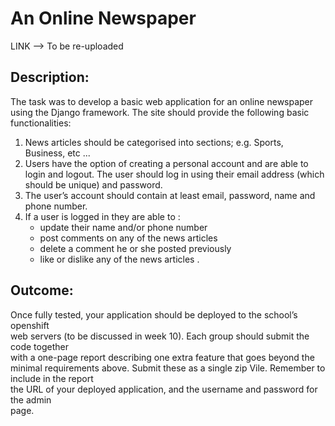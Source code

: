 An Online Newspaper
===================

LINK --> To be re-uploaded

Description:	
------------
The	task was	to	develop	a	basic	web	application	for	an	online	newspaper	
using	the	Django	framework.	The	site	should	provide	the	following	basic	functionalities:		
1. News articles should be categorised into sections; e.g. Sports, Business, etc ...
1. Users	have	the	option	of	creating	a	personal	account	and	are	able	to	login	and	logout.	
   The	user	should	log	in	using	their	email	address	(which	should	be	unique)	and	
   password.
1. The	user’s	account	should	contain	at	least	email,	password,	name	and	phone	number.
1. If	a	user	is	logged	in	they	are	able	to	:
   * update	their	name	and/or	phone	number		
   * post	comments	on	any	of	the	news	articles	
   * delete	a	comment	he	or	she	posted	previously	
   * like	or	dislike	any	of	the	news	articles	.

Outcome:	
--------
Once	fully	tested,	your	application	should	be	deployed	to	the	school’s	openshift	
web	servers	(to	be	discussed	in	week	10).	Each	group	should	submit	the	code	together	
with	a	one-page	report	describing	one	extra	feature	that	goes	beyond	the	minimal	
requirements	above.	Submit	these	as	a	single	zip	Vile.	Remember	to	include	in	the	report	
the	URL	of	your	deployed	application,	and	the	username	and	password	for	the	admin	
page.
